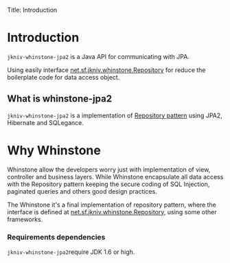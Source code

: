 Title: Introduction

# Introduction

`jkniv-whinstone-jpa2` is a Java API for communicating with JPA. 

Using easily interface <a href="http://jkniv.sourceforge.net/api-docs/net/sf/jkniv/whinstone/Repository.html">net.sf.jkniv.whinstone.Repository</a>
for reduce the boilerplate code for data access object.


## What is whinstone-jpa2


`jkniv-whinstone-jpa2` is a implementation of  <a href="http://martinfowler.com/eaaCatalog/repository.html">Repository pattern</a> using JPA2, Hibernate and SQLegance.

# Why Whinstone

Whinstone allow the developers worry just with implementation of view, controller and business layers. While Whinstone encapsulate all data access with the Repository pattern keeping the secure coding of SQL Injection, paginated queries and others good design practices.

The Whinstone it's a final implementation of repository pattern, where the interface is defined at <a href="http://jkniv.sourceforge.net/api-docs/net/sf/jkniv/whinstone/Repository.html">net.sf.jkniv.whinstone.Repository</a>, using some other frameworks.


### Requirements dependencies

`jkniv-whinstone-jpa2`require JDK 1.6 or high.

